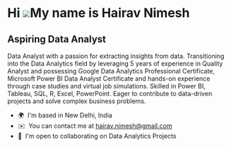 Hi ![](https://user-images.githubusercontent.com/18350557/176309783-0785949b-9127-417c-8b55-ab5a4333674e.gif)My name is Hairav Nimesh
=====================================================================================================================================

Aspiring Data Analyst
---------------------

Data Analyst with a passion for extracting insights from data. Transitioning into the Data Analytics field by leveraging 5 years of experience in Quality Analyst and possessing Google Data Analytics Professional Certificate, Microsoft Power BI Data Analyst Certificate and hands-on experience through case studies and virtual job simulations. Skilled in Power BI, Tableau, SQL, R, Excel, PowerPoint. Eager to contribute to data-driven projects and solve complex business problems.

*   🌍  I'm based in New Delhi, India
*   ✉️  You can contact me at [hairav.nimesh@gmail.com](mailto:hairav.nimesh@gmail.com)
*   🤝  I'm open to collaborating on Data Analytics Projects
